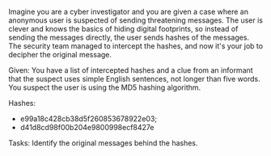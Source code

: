 Imagine you are a cyber investigator and you are given a case where an anonymous user is suspected of sending threatening messages. The user is clever and knows the basics of hiding digital footprints, so instead of sending the messages directly, the user sends hashes of the messages. The security team managed to intercept the hashes, and now it's your job to decipher the original message.

Given:
You have a list of intercepted hashes and a clue from an informant that the suspect uses simple English sentences, not longer than five words. You suspect the user is using the MD5 hashing algorithm.

Hashes:
- e99a18c428cb38d5f260853678922e03;
- d41d8cd98f00b204e9800998ecf8427e

Tasks:
Identify the original messages behind the hashes.
